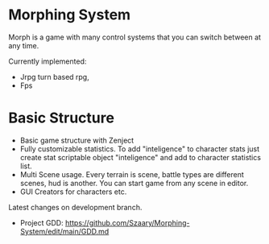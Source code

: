 # Morphing System
Morph is a game with many control systems that you can switch between at any time.

Currently implemented:
 - Jrpg turn based rpg,
 - Fps


# Basic Structure
- Basic game structure with Zenject
- Fully customizable statistics. To add "inteligence" to character stats just create stat scriptable object "inteligence" and add to character statistics list.
- Multi Scene usage. Every terrain is scene, battle types are different scenes, hud is another. You can start game from any scene in editor. 
- GUI Creators for characters etc.


Latest changes on development branch.

- Project GDD: https://github.com/Szaary/Morphing-System/edit/main/GDD.md
